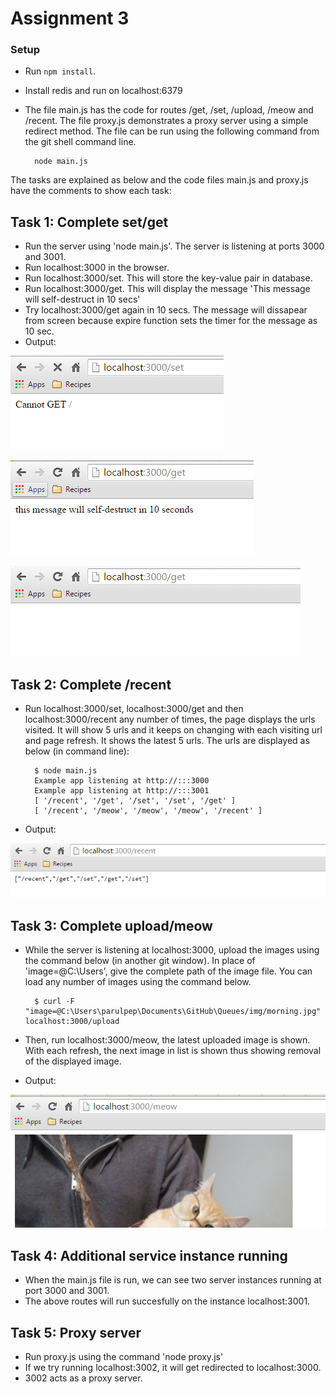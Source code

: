 Assignment 3
============

### Setup

* Run `npm install`.
* Install redis and run on localhost:6379
* The file main.js has the code for routes /get, /set, /upload, /meow and /recent. The file proxy.js demonstrates a proxy      server using a simple redirect method. The file can be run using the following command from the git shell command line.

        node main.js

The tasks are explained as below and the code files main.js and proxy.js have the comments to show each task:

## Task 1: Complete set/get

* Run the server using 'node main.js'. The server is listening at ports 3000 and 3001.
* Run localhost:3000 in the browser. 
* Run localhost:3000/set. This will store the key-value pair in database.
* Run localhost:3000/get. This will display the message 'This message will self-destruct in 10 secs'
* Try localhost:3000/get again in 10 secs. The message will dissapear from screen because expire function sets the timer for   the message as 10 sec.
* Output:

![/set route](https://github.com/parulpep/HW3/blob/master/set_image.PNG)


![/get route](https://github.com/parulpep/HW3/blob/master/get_image.PNG)


![/get route after expiry](https://github.com/parulpep/HW3/blob/master/get_expire.PNG)



## Task 2: Complete /recent

* Run localhost:3000/set, localhost:3000/get and then localhost:3000/recent any number of times, the page displays the urls    visited. It will show 5 urls and it keeps on changing with each visiting url and page refresh. It shows the latest 5 urls.   The urls are displayed as below (in command line):

        $ node main.js
        Example app listening at http://:::3000
        Example app listening at http://:::3001
        [ '/recent', '/get', '/set', '/set', '/get' ]
        [ '/recent', '/meow', '/meow', '/meow', '/recent' ]

* Output:

![/recent route](https://github.com/parulpep/HW3/blob/master/recent_image.PNG)


## Task 3: Complete upload/meow

* While the server is listening at localhost:3000, upload the images using the command below (in another git window). In       place of 'image=@C:\Users', give the complete path of the image file. You can load any number of images using the command    below. 


        $ curl -F "image=@C:\Users\parulpep\Documents\GitHub\Queues/img/morning.jpg" localhost:3000/upload


* Then, run localhost:3000/meow, the latest uploaded image is shown. With each refresh, the next image in list is shown thus showing removal of the displayed image.
*  Output:

![/meow route](https://github.com/parulpep/HW3/blob/master/meow_image.PNG)

## Task 4: Additional service instance running

* When the main.js file is run, we can see two server instances running at port 3000 and 3001. 
* The above routes will run succesfully on the instance localhost:3001.

## Task 5: Proxy server

* Run proxy.js using the command 'node proxy.js'
* If we try running localhost:3002, it will get redirected to localhost:3000.
* 3002 acts as a proxy server. 
